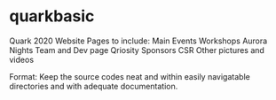 # quarkbasic
Quark 2020 Website
Pages to include: 
  Main
  Events
  Workshops
  Aurora Nights
  Team and Dev page
  Qriosity
  Sponsors
  CSR
  Other pictures and videos

Format:
  Keep the source codes neat and within easily navigatable directories and with adequate documentation.
